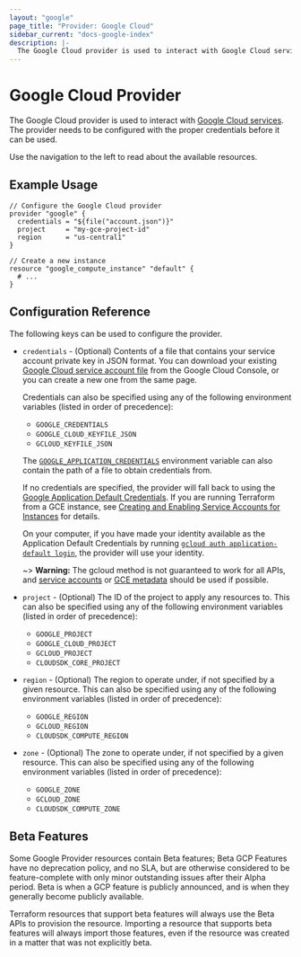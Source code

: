 ```yaml
---
layout: "google"
page_title: "Provider: Google Cloud"
sidebar_current: "docs-google-index"
description: |-
  The Google Cloud provider is used to interact with Google Cloud services. The provider needs to be configured with the proper credentials before it can be used.
---
```


# Google Cloud Provider

The Google Cloud provider is used to interact with
[Google Cloud services](https://cloud.google.com/). The provider needs
to be configured with the proper credentials before it can be used.

Use the navigation to the left to read about the available resources.

## Example Usage

```hcl
// Configure the Google Cloud provider
provider "google" {
  credentials = "${file("account.json")}"
  project     = "my-gce-project-id"
  region      = "us-central1"
}

// Create a new instance
resource "google_compute_instance" "default" {
  # ...
}
```

## Configuration Reference

The following keys can be used to configure the provider.

* `credentials` - (Optional) Contents of a file that contains your service
  account private key in JSON format. You can download your existing
  [Google Cloud service account file]
  from the Google Cloud Console, or you can create a new one from the same page.

  Credentials can also be specified using any of the following environment
  variables (listed in order of precedence):

    * `GOOGLE_CREDENTIALS`
    * `GOOGLE_CLOUD_KEYFILE_JSON`
    * `GCLOUD_KEYFILE_JSON`

  The [`GOOGLE_APPLICATION_CREDENTIALS`][adc]
  environment variable can also contain the path of a file to obtain credentials
  from.

  If no credentials are specified, the provider will fall back to using the
  [Google Application Default Credentials][adc].
  If you are running Terraform from a GCE instance, see [Creating and Enabling
  Service Accounts for Instances][gce-service-account] for details.

  On your computer, if you have made your identity available as the
  Application Default Credentials by running [`gcloud auth application-default
  login`][gcloud adc], the provider will use your identity.

  ~> **Warning:** The gcloud method is not guaranteed to work for all APIs, and
  [service accounts] or [GCE metadata] should be used if possible.

* `project` - (Optional) The ID of the project to apply any resources to.  This
  can also be specified using any of the following environment variables (listed
  in order of precedence):

    * `GOOGLE_PROJECT`
    * `GOOGLE_CLOUD_PROJECT`
    * `GCLOUD_PROJECT`
    * `CLOUDSDK_CORE_PROJECT`

* `region` - (Optional) The region to operate under, if not specified by a given resource.
  This can also be specified using any of the following environment variables (listed in order of
  precedence):

    * `GOOGLE_REGION`
    * `GCLOUD_REGION`
    * `CLOUDSDK_COMPUTE_REGION`

* `zone` - (Optional) The zone to operate under, if not specified by a given resource.
  This can also be specified using any of the following environment variables (listed in order of
  precedence):

    * `GOOGLE_ZONE`
    * `GCLOUD_ZONE`
    * `CLOUDSDK_COMPUTE_ZONE`


## Beta Features

Some Google Provider resources contain Beta features; Beta GCP Features have no
deprecation policy, and no SLA, but are otherwise considered to be feature-complete
with only minor outstanding issues after their Alpha period. Beta is when a GCP feature
is publicly announced, and is when they generally become publicly available.

Terraform resources that support beta features will always use the Beta APIs to provision
the resource. Importing a resource that supports beta features will always import those
features, even if the resource was created in a matter that was not explicitly beta.

[Google Cloud service account file]: https://console.cloud.google.com/apis/credentials/serviceaccountkey
[adc]: https://cloud.google.com/docs/authentication/production
[gce-service-account]: https://cloud.google.com/compute/docs/authentication
[gcloud adc]: https://cloud.google.com/sdk/gcloud/reference/auth/application-default/login
[service accounts]: https://cloud.google.com/docs/authentication/getting-started
[GCE metadata]: https://cloud.google.com/docs/authentication/production#obtaining_credentials_on_compute_engine_kubernetes_engine_app_engine_flexible_environment_and_cloud_functions
